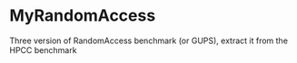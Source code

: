 MyRandomAccess
==============

Three version of RandomAccess benchmark (or GUPS), extract it from the HPCC benchmark
